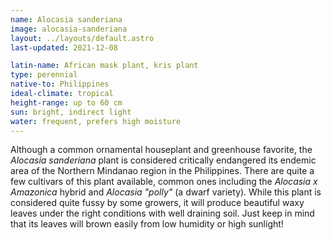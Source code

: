 ```yaml
---
name: Alocasia sanderiana 
image: alocasia-sanderiana 
layout: ../layouts/default.astro
last-updated: 2021-12-08

latin-name: African mask plant, kris plant
type: perennial 
native-to: Philippines 
ideal-climate: tropical
height-range: up to 60 cm 
sun: bright, indirect light 
water: frequent, prefers high moisture
---
```


Although a common ornamental houseplant and greenhouse favorite, the *Alocasia sanderiana* plant is
considered critically endangered its endemic area of the Northern Mindanao region in the Philippines.
There are quite a few cultivars of this plant available, common ones including the
*Alocasia x Amazonica* hybrid and *Alocasia "polly"* (a dwarf variety). While this plant is
considered quite fussy by some growers, it will produce beautiful waxy leaves under the right
conditions with well draining soil. Just keep in mind that its leaves will brown easily from low
humidity or high sunlight!

